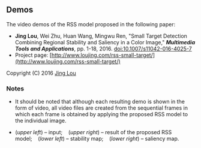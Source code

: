 ## Demos

The video demos of the RSS model proposed in the following paper:

 - **Jing Lou**, Wei Zhu, Huan Wang, Mingwu Ren, "Small Target Detection Combining Regional Stability and Saliency in a Color Image," ***Multimedia Tools and Applications***, pp. 1-18, 2016. [doi:10.1007/s11042-016-4025-7](http://link.springer.com/article/10.1007/s11042-016-4025-7)
 - Project page: [http://www.loujing.com/rss-small-target/](http://www.loujing.com/rss-small-target/)

Copyright (C) 2016 [Jing Lou](http://www.loujing.com)


### Notes

 - It should be noted that although each resulting demo is shown in the form of video, all video files are created from the sequential frames in which each frame is obtained by applying the proposed RSS model to the individual image.

 - (*upper left*) – input;&nbsp;&nbsp;&nbsp;&nbsp;(*upper right*) – result of the proposed RSS model;&nbsp;&nbsp;&nbsp;&nbsp;(*lower left*) – stability map;&nbsp;&nbsp;&nbsp;&nbsp;(*lower right*) – saliency map.
